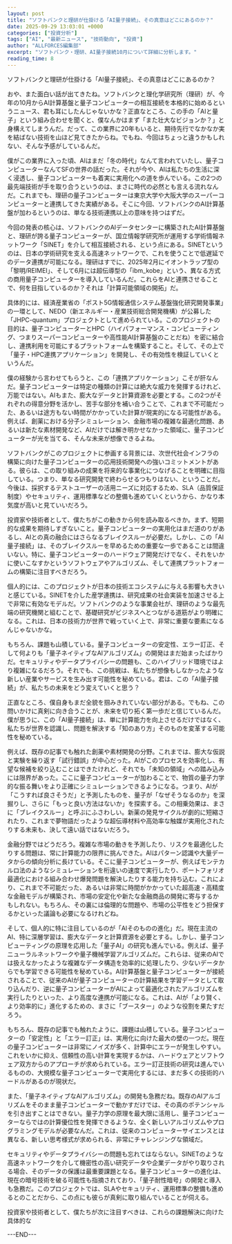 ```yaml
---
layout: post
title: "ソフトバンクと理研が仕掛ける「AI量子接続」、その真意はどこにあるのか？"
date: 2025-09-29 13:03:01 +0000
categories: ["投資分析"]
tags: ["AI", "最新ニュース", "技術動向", "投資"]
author: "ALLFORCES編集部"
excerpt: "ソフトバンク・理研、AI量子接続10月について詳細に分析します。"
reading_time: 8
---
```


ソフトバンクと理研が仕掛ける「AI量子接続」、その真意はどこにあるのか？

おや、また面白い話が出てきたね。ソフトバンクと理化学研究所（理研）が、今年の10月からAI計算基盤と量子コンピューターの相互接続を本格的に始めるというニュース、君も耳にしたんじゃないかな？正直なところ、この手の「AIと量子」という組み合わせを聞くと、僕なんかはまず「また壮大なビジョンか？」と身構えてしまうんだ。だって、この業界に20年もいると、期待先行でなかなか実を結ばない技術を山ほど見てきたからね。でもね、今回はちょっと違うかもしれない、そんな予感がしているんだ。

僕がこの業界に入った頃、AIはまだ「冬の時代」なんて言われていたし、量子コンピューターなんてSFの世界の話だった。それが今や、AIは私たちの生活に深く浸透し、量子コンピューターも着実に実用化への道を歩んでいる。この2つの最先端技術が手を取り合うというのは、まさに時代の必然とも言える流れなんだ。これまでも、理研の量子コンピューターは東京大学や大阪大学のスーパーコンピューターと連携してきた実績がある。そこに今回、ソフトバンクのAI計算基盤が加わるというのは、単なる技術連携以上の意味を持つはずだ。

今回の発表の核心は、ソフトバンクのAIデータセンターに構築されたAI計算基盤と、理研が誇る量子コンピューターが、国立情報学研究所が運用する学術情報ネットワーク「SINET」を介して相互接続される、という点にある。SINETというのは、日本の学術研究を支える高速ネットワークで、これを使うことで低遅延でのデータ連携が可能になる。理研はすでに、2025年2月にイオントラップ型の「黎明/REIMEI」、そして6月には超伝導型の「ibm_kobe」という、異なる方式の商用量子コンピューターを導入しているんだ。これらをAIと連携させることで、何を目指しているのか？それは「計算可能領域の開拓」だ。

具体的には、経済産業省の「ポスト5G情報通信システム基盤強化研究開発事業」の一環として、NEDO（新エネルギー・産業技術総合開発機構）が公募した「JHPC-quantum」プロジェクトとして進められている。このプロジェクトの目的は、量子コンピューターとHPC（ハイパフォーマンス・コンピューティング、つまりスーパーコンピューターや高性能AI計算基盤のことだね）を密に結合し、連携利用を可能にするプラットフォームを構築すること。そして、その上で「量子・HPC連携アプリケーション」を開発し、その有効性を検証していくというんだ。

僕の経験から言わせてもらうと、この「連携アプリケーション」こそが肝なんだ。量子コンピューターは特定の種類の計算には絶大な威力を発揮するけれど、万能ではない。AIもまた、膨大なデータと計算資源を必要とする。この2つがそれぞれの得意分野を活かし、苦手な部分を補い合うことで、これまで不可能だった、あるいは途方もない時間がかかっていた計算が現実的になる可能性がある。例えば、創薬における分子シミュレーション、金融市場の複雑な最適化問題、あるいは新たな素材開発など、AIだけでは解き明かせなかった領域に、量子コンピューターが光を当てる、そんな未来が想像できるよね。

ソフトバンクがこのプロジェクトに参画する背景には、次世代社会インフラの構築に向けた量子コンピューターの応用技術開発への強いコミットメントがある。彼らは、この取り組みの成果を将来的な事業化につなげることを明確に目指している。つまり、単なる研究開発で終わらせるつもりはない、ということだ。今後は、採択するテストユーザーの活用ニーズに対応するため、SLA（品質保証制度）やセキュリティ、運用標準などの整備も進めていくというから、かなり本気度が高いと見ていいだろう。

投資家や技術者として、僕たちがこの動きから何を読み取るべきか。まず、短期的な成果を期待しすぎないこと。量子コンピューターの実用化はまだ道のりがあるし、AIとの真の融合にはさらなるブレイクスルーが必要だ。しかし、この「AI量子接続」は、そのブレイクスルーを早めるための重要な一歩であることは間違いない。特に、量子コンピューターのハードウェア開発だけでなく、それをいかに使いこなすかというソフトウェアやアルゴリズム、そして連携プラットフォームの構築に注目すべきだろう。

個人的には、このプロジェクトが日本の技術エコシステムに与える影響も大きいと感じている。SINETを介した産学連携は、研究成果の社会実装を加速させる上で非常に有効なモデルだ。ソフトバンクのような事業会社が、理研のような最先端の研究機関と組むことで、基礎研究がビジネスへとつながる道筋がより明確になる。これは、日本の技術力が世界で戦っていく上で、非常に重要な要素になるんじゃないかな。

もちろん、課題も山積している。量子コンピューターの安定性、エラー訂正、そして何よりも「量子ネイティブなAIアルゴリズム」の開発はまだ始まったばかりだ。セキュリティやデータプライバシーの問題も、このハイブリッド環境ではより複雑になるだろう。それでも、この挑戦は、私たちが想像もしなかったような新しい産業やサービスを生み出す可能性を秘めている。君は、この「AI量子接続」が、私たちの未来をどう変えていくと思う？

正直なところ、僕自身もまだ全貌を掴みきれていない部分がある。でもね、この問いかけに真剣に向き合うことが、未来を切り拓く第一歩だと信じているんだ。僕が思うに、この「AI量子接続」は、単に計算能力を向上させるだけではなく、私たちが世界を認識し、問題を解決する「知のあり方」そのものを変革する可能性を秘めている。

例えば、既存の記事でも触れた創薬や素材開発の分野。これまでは、膨大な仮説と実験を繰り返す「試行錯誤」が中心だった。AIがこのプロセスを効率化し、有望な候補を絞り込むことはできたけれど、それでも「未知の領域」への踏み込みには限界があった。ここに量子コンピューターが加わることで、物質の量子力学的な振る舞いをより正確にシミュレーションできるようになる。つまり、AIが「こうすれば良さそうだ」と予測したものを、量子が「なぜそうなるのか」を深掘りし、さらに「もっと良い方法はないか」を探索する。この相乗効果は、まさに「ブレイクスルー」と呼ぶにふさわしい。新薬の発見サイクルが劇的に短縮されたり、これまで夢物語だったような超伝導材料や高効率な触媒が実用化されたりする未来も、決して遠い話ではないだろう。

金融分野ではどうだろう。複雑な市場の動きを予測したり、リスクを最適化したりする問題は、常に計算能力の限界に挑んできた。AIはパターン認識や大量データからの傾向分析に長けている。そこに量子コンピューターが、例えばモンテカルロ法のようなシミュレーションを桁違いの速度で実行したり、ポートフォリオ最適化における組み合わせ爆発問題を解決したりする能力を持ち込む。これにより、これまで不可能だった、あるいは非常に時間がかかっていた超高速・高精度な金融モデルが構築され、市場の安定化や新たな金融商品の開発に寄与するかもしれない。もちろん、その裏には倫理的な問題や、市場の公平性をどう担保するかといった議論も必要になるけれどね。

そして、個人的に特に注目しているのが「AIそのものの進化」だ。現在主流のAI、特に深層学習は、膨大なデータと計算資源を必要とする。しかし、量子コンピューティングの原理を応用した「量子AI」の研究も進んでいる。例えば、量子ニューラルネットワークや量子機械学習アルゴリズムだ。これらは、従来のAIでは扱えなかったような複雑なデータ構造を効率的に処理したり、少ないデータからでも学習できる可能性を秘めている。AI計算基盤と量子コンピューターが接続されることで、従来のAIが量子コンピューターの計算結果を学習データとして取り込んだり、逆に量子コンピューターがAIによって最適化されたアルゴリズムを実行したりといった、より高度な連携が可能になる。これは、AIが「より賢く、より効率的に」進化するための、まさに「ブースター」のような役割を果たすだろう。

もちろん、既存の記事でも触れたように、課題は山積している。量子コンピューターの「安定性」と「エラー訂正」は、実用化に向けた最大の壁の一つだ。現在の量子コンピューターは非常にノイズが多く、計算中にエラーが発生しやすい。これをいかに抑え、信頼性の高い計算を実現するかは、ハードウェアとソフトウェア双方からのアプローチが求められている。エラー訂正技術の研究は進んでいるものの、大規模な量子コンピューターで実用化するには、まだ多くの技術的ハードルがあるのが現状だ。

また、「量子ネイティブなAIアルゴリズム」の開発も急務だね。既存のAIアルゴリズムをそのまま量子コンピューターで動かすだけでは、その真のポテンシャルを引き出すことはできない。量子力学の原理を最大限に活用し、量子コンピューターならではの計算優位性を発揮できるような、全く新しいアルゴリズムやプログラミングモデルが必要なんだ。これは、従来のコンピューターサイエンスとは異なる、新しい思考様式が求められる、非常にチャレンジングな領域だ。

セキュリティやデータプライバシーの問題も忘れてはならない。SINETのような高速ネットワークを介して機密性の高い研究データや企業データがやり取りされる場合、そのデータの保護は最重要課題となる。量子コンピューターの進化は、現在の暗号技術を破る可能性も指摘されており、「量子耐性暗号」の開発と導入も急務だ。このプロジェクトでは、SLAやセキュリティ、運用標準の整備も進めるとのことだから、この点にも彼らが真剣に取り組んでいることが伺える。

投資家や技術者として、僕たちが次に注目すべきは、これらの課題解決に向けた具体的な

---END---